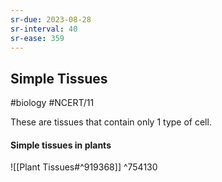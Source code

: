 ```yaml
---
sr-due: 2023-08-28
sr-interval: 40
sr-ease: 359
---
```

## Simple Tissues
#biology #NCERT/11 

These are tissues that contain only 1 type of cell.

#### Simple tissues in plants
![[Plant Tissues#^919368]] ^754130